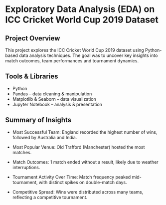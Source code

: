 # Exploratory Data Analysis (EDA) on ICC Cricket World Cup 2019 Dataset
## Project Overview

This project explores the ICC Cricket World Cup 2019 dataset using Python-based data analysis techniques.
The goal was to uncover key insights into match outcomes, team performances and tournament dynamics.

## Tools & Libraries

- Python
- Pandas – data cleaning & manipulation
- Matplotlib & Seaborn – data visualization
- Jupyter Notebook – analysis & presentation

## Summary of Insights

- Most Successful Team: England recorded the highest number of wins, followed by Australia and India.

- Most Popular Venue: Old Trafford (Manchester) hosted the most matches.

- Match Outcomes: 1 match ended without a result, likely due to weather interruptions.

- Tournament Activity Over Time: Match frequency peaked mid-tournament, with distinct spikes on double-match days.

- Competitive Spread: Wins were distributed across many teams, reflecting a competitive tournament.
